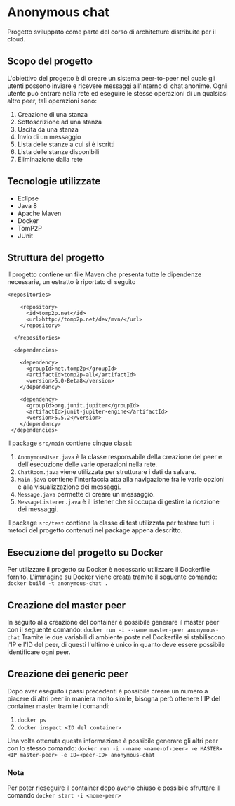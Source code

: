 # Anonymous chat
Progetto sviluppato come parte del corso di architetture distribuite per il cloud.

## Scopo del progetto
L'obiettivo del progetto è di creare un sistema peer-to-peer nel quale gli utenti possono inviare e ricevere messaggi all'interno di chat anonime. Ogni utente può entrare nella rete ed eseguire le stesse operazioni di un qualsiasi altro peer, tali operazioni sono:
1. Creazione di una stanza
2. Sottoscrizione ad una stanza
3. Uscita da una stanza
4. Invio di un messaggio
5. Lista delle stanze a cui si è iscritti
6. Lista delle stanze disponibili
7. Eliminazione dalla rete

## Tecnologie utilizzate
- Eclipse
- Java 8
- Apache Maven
- Docker
- TomP2P
- JUnit

## Struttura del progetto
Il progetto contiene un file Maven che presenta tutte le dipendenze necessarie, un estratto è riportato di seguito

```
<repositories>
  
	<repository>
	  <id>tomp2p.net</id>
	  <url>http://tomp2p.net/dev/mvn/</url>
	</repository>
	
  </repositories>
  
  <dependencies>

	<dependency>
	  <groupId>net.tomp2p</groupId>
	  <artifactId>tomp2p-all</artifactId>
	  <version>5.0-Beta8</version>
	</dependency>

	<dependency>
	  <groupId>org.junit.jupiter</groupId>
	  <artifactId>junit-jupiter-engine</artifactId>
   	  <version>5.5.2</version>
	</dependency>
 </dependencies>
 ```
 
 Il package `src/main` contiene cinque classi:
 1. `AnonymousUser.java` è la classe responsabile della creazione del peer e dell'esecuzione delle varie operazioni nella rete.
 2. `ChatRoom.java` viene utilizzata per strutturare i dati da salvare.
 3. `Main.java` contiene l'interfaccia atta alla navigazione fra le varie opzioni e alla visualizzazione dei messaggi.
 4. `Message.java` permette di creare un messaggio.
 5. `MessageListener.java` è il listener che si occupa di gestire la ricezione dei messaggi.
 
 Il package `src/test` contiene la classe di test utilizzata per testare tutti i metodi del progetto contenuti nel package appena descritto.
 
 ## Esecuzione del progetto su Docker
 
 Per utilizzare il progetto su Docker è necessario utilizzare il Dockerfile fornito. L'immagine su Docker viene creata tramite il seguente comando:
 `docker build -t anonymous-chat .`
 
 ## Creazione del master peer
 
 In seguito alla creazione del container è possibile generare il master peer con il seguente comando:
 `docker run -i --name master-peer anonymous-chat`
 Tramite le due variabili di ambiente poste nel Dockerfile si stabiliscono l'IP e l'ID del peer, di questi l'ultimo è unico in quanto deve essere possibile identificare ogni peer.
 
 ## Creazione dei generic peer
 
 Dopo aver eseguito i passi precedenti è possibile creare un numero a piacere di altri peer in maniera molto simile, bisogna però ottenere l'IP del container master tramite i   comandi:
 1. `docker ps`
 2. `docker inspect <ID del container>`
 
 Una volta ottenuta questa informazione è possibile generare gli altri peer con lo stesso comando:
 `docker run -i --name <name-of-peer> -e MASTER=<IP master-peer> -e ID=<peer-ID> anonymous-chat`
 
 ### Nota
 Per poter rieseguire il container dopo averlo chiuso è possibile sfruttare il comando
 `docker start -i <nome-peer>`
